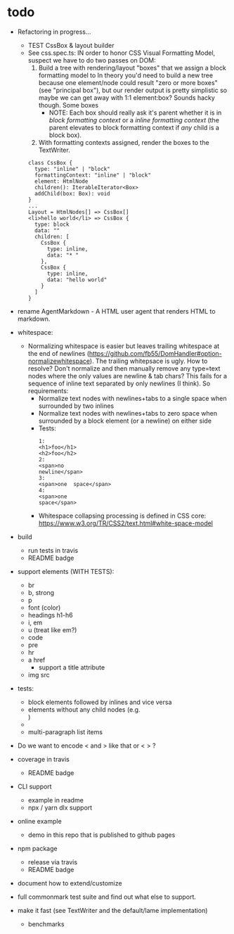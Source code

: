 # todo

- Refactoring in progress...
  + TEST CssBox & layout builder
  - See css.spec.ts: IN order to honor CSS Visual Formatting Model, suspect we have to do two passes on DOM:
    1. Build a tree with rendering/layout "boxes" that we assign a block formatting model to
       In theory you'd need to build a new tree because one element/node could result "zero or more boxes" (see "principal box"), but our render output is pretty simplistic so maybe we can get away with 1:1 element:box? Sounds hacky though. Some boxes
       - NOTE: Each box should really ask it's parent whether it is in _block formatting context_ or a _inline formatting context_ (the parent elevates to block formatting context if _any_ child is a block box).
    2. With formatting contexts assigned, render the boxes to the TextWriter.
    ```
    class CssBox {
      type: "inline" | "block"
      formattingContext: "inline" | "block"
      element: HtmlNode
      children(): IterableIterator<Box>
      addChild(box: Box): void
    }
    ...
    Layout = HtmlNodes[] => CssBox[]
    <li>hello world</li> => CssBox {
      type: block
      data: ""
      children: [
        CssBox {
          type: inline,
          data: "* "
        },
        CssBox {
          type: inline,
          data: "hello world"
        }
      ]
    }
    ```

- rename AgentMarkdown - A HTML user agent that renders HTML to markdown.
- whitespace:
  - Normalizing whitespace is easier but leaves trailing whitespace at the end of newlines (https://github.com/fb55/DomHandler#option-normalizewhitespace).
    The trailing whitepsace is ugly.
    How to resolve? Don't normalize and then manually remove any type=text nodes where the only values are newline & tab chars?
    This fails for a sequence of inline text separated by only newlines (I think).
    So requirements:
    - Normalize text nodes with newlines+tabs to a single space when surrounded by two inlines
    - Normalize text nodes with newlines+tabs to zero space when surrounded by a block element (or a newline) on either side
    - Tests:
      ```
      1:
      <h1>foo</h1>
      <h2>foo</h2>
      2:
      <span>no
      newline</span>
      3:
      <span>one  space</span>
      4:
      <span>one
      space</span>
      ```
    - Whitespace collapsing processing is defined in CSS core: https://www.w3.org/TR/CSS2/text.html#white-space-model
- build
  - run tests in travis
  - README badge
- support elements (WITH TESTS):
  - br
  - b, strong
  - p
  - font (color)
  - headings h1-h6
  - i, em
  - u (treat like em?)
  - code
  - pre
  - hr
  - a href
    - support a title attribute
  - img src
- tests:
  - block elements followed by inlines and vice versa
  - elements without any child nodes (e.g. <div></div>)
  - <div><br></div>
  - multi-paragraph list items
- Do we want to encode &lt; and &gt; like that or \< \> ?
- coverage in travis
  - README badge
- CLI support
  - example in readme
  - npx / yarn dlx support
- online example
  - demo in this repo that is published to github pages
- npm package
  - release via travis
  - README badge
- document how to extend/customize
- full commonmark test suite and find out what else to support.
- make it fast (see TextWriter and the default/lame implementation)
  - benchmarks
